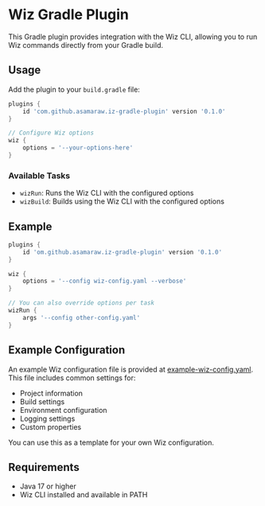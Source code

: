 # Wiz Gradle Plugin

This Gradle plugin provides integration with the Wiz CLI, allowing you to run Wiz commands directly from your Gradle build.

## Usage

Add the plugin to your `build.gradle` file:

```groovy
plugins {
    id 'com.github.asamaraw.iz-gradle-plugin' version '0.1.0'
}

// Configure Wiz options
wiz {
    options = '--your-options-here'
}
```

### Available Tasks

- `wizRun`: Runs the Wiz CLI with the configured options
- `wizBuild`: Builds using the Wiz CLI with the configured options

## Example

```groovy
plugins {
    id 'om.github.asamaraw.iz-gradle-plugin' version '0.1.0'
}

wiz {
    options = '--config wiz-config.yaml --verbose'
}

// You can also override options per task
wizRun {
    args '--config other-config.yaml'
}
```

## Example Configuration

An example Wiz configuration file is provided at [example-wiz-config.yaml](example-wiz-config.yaml). This file includes common settings for:
- Project information
- Build settings
- Environment configuration
- Logging settings
- Custom properties

You can use this as a template for your own Wiz configuration.

## Requirements

- Java 17 or higher
- Wiz CLI installed and available in PATH
